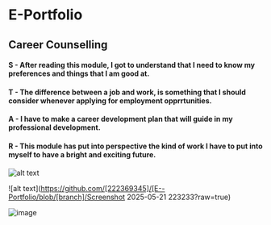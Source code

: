 # E-Portfolio
## Career Counselling
#### S - After reading this module, I got to understand that I need to know my preferences and things that I am good at.
#### T - The difference between a job and work, is something that I should consider whenever applying for employment opprrtunities. 
#### A - I have to make a career development plan that will guide in my professional development.
#### R - This module has put into perspective the kind of work I have to put into myself to have a bright and exciting future.

![alt text](image.png)

![alt text](https://github.com/[222369345]/[E--Portfolio/blob/[branch]/Screenshot 2025-05-21 223233?raw=true)

![image](https://github.com/user-attachments/assets/e90ec02d-a45a-4ea4-90e5-515b5cceff5b)

